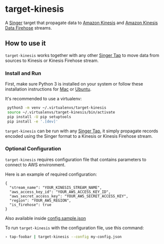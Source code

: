 # target-kinesis

A [Singer](https://singer.io) target that propagate data to [Amazon Kinesis](https://aws.amazon.com/kinesis/) and [Amazon Kinesis Data Firehose](https://aws.amazon.com/kinesis/data-firehose/) streams.

## How to use it

`target-kinesis` works together with any other [Singer Tap] to move data from sources to Kinesis or Kinesis Firehose stream.

### Install and Run

First, make sure Python 3 is installed on your system or follow these
installation instructions for [Mac] or
[Ubuntu].


It's recommended to use a virtualenv:

```bash
 python3 -m venv ~/.virtualenvs/target-kinesis
 source ~/.virtualenvs/target-kinesis/bin/activate
 pip install -U pip setuptools
 pip install -e '.[dev]'
```

`target-kinesis` can be run with any [Singer Tap], it simply propagate records encoded using the Singer format to a Kinesis or Kinesis Firehose stream.

### Optional Configuration

`target-kinesis` requires configuration file that contains parameters to connect to AWS environment.

Here is an example of required configuration:
```
{
  "stream_name": "YOUR_KINESIS_STREAM_NAME",
  "aws_access_key_id": "YOUR_AWS_ACCESS_KEY_ID",
  "aws_secret_access_key": "YOUR_AWS_SECRET_ACCESS_KEY",
  "region": "YOUR_AWS_REGION",
  "is_firehose": true
}
```

Also available inside [config.sample.json](config.sample.json)

To run `target-kinesis` with the configuration file, use this command:

```bash
› tap-foobar | target-kinesis --config my-config.json
```

[Singer Tap]: https://singer.io
[Mac]: http://docs.python-guide.org/en/latest/starting/install3/osx/
[Ubuntu]: https://www.digitalocean.com/community/tutorials/how-to-install-python-3-and-set-up-a-local-programming-environment-on-ubuntu-16-04
